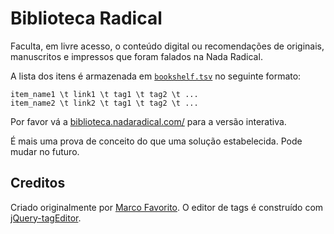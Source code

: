 # Biblioteca Radical
Faculta, em livre acesso, o conteúdo digital ou recomendações de originais, manuscritos e impressos que foram falados na Nada Radical.

A lista dos itens é armazenada em [`bookshelf.tsv`](./bookshelf.tsv) no seguinte formato:

    item_name1 \t link1 \t tag1 \t tag2 \t ...
    item_name2 \t link2 \t tag1 \t tag2 \t ...

Por favor vá a [biblioteca.nadaradical.com/](http://biblioteca.nadaradical.com/) para a versão interativa.

É mais uma prova de conceito do que uma solução estabelecida. Pode mudar no futuro.

## Creditos

Criado originalmente por [Marco Favorito](https://github.com/marcofavorito).
O editor de tags é construído com [jQuery-tagEditor](https://github.com/Pixabay/jQuery-tagEditor).
